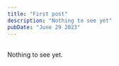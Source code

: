 ```yaml
---
title: "First post"
description: "Nothing to see yet"
pubDate: "June 29 2023"
---
```

<br>
Nothing to see yet.